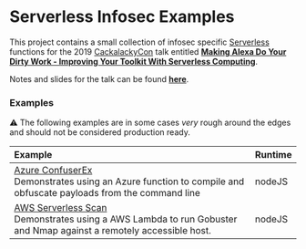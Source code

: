 # Serverless Infosec Examples

This project contains a small collection of infosec specific [Serverless](https://github.com/serverless/serverless) functions for the 2019 [CackalackyCon](https://cackalackycon.org/) talk entitled **[Making Alexa Do Your Dirty Work - Improving Your Toolkit With Serverless Computing](https://www.notion.so/jumpm4n/Making-Alexa-Do-Your-Dirty-Work-fcf2ee525bba4a618b84027bfedf4614)**.

Notes and slides for the talk can be found **[here](https://www.notion.so/jumpm4n/Making-Alexa-Do-Your-Dirty-Work-fcf2ee525bba4a618b84027bfedf4614)**.

### Examples

⚠️ The following examples are in some cases *very* rough around the edges and should not be considered production ready.


| Example                                                                                                                                                                                                     | Runtime |
| :---------------------------------------------------------------------------------------------------------------------------------------------------------------------------------------------------------- | :------ |
| [Azure ConfuserEx](https://github.com/gabemarshall/serverless-infosec-examples/tree/master/az-confuserx) <br/> Demonstrates using an Azure function to compile and obfuscate payloads from the command line | nodeJS  |
| [AWS Serverless Scan](https://github.com/gabemarshall/serverless-infosec-examples/tree/master/aws-sls-scan) <br/> Demonstrates using a AWS Lambda to run Gobuster and Nmap against a remotely accessible host. | nodeJS  |
